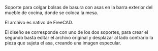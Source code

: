 Soporte para colgar bolsas de basura con asas en la barra exterior del mueble de cocina, donde se coloca la mesa.

El archivo es nativo de FreeCAD.

El diseño se corresponde con uno de los dos soportes, para crear el segundo basta editar el archivo original y desplazar al lado contrario la pieza que sujeta el asa, creando una imagen especular.
